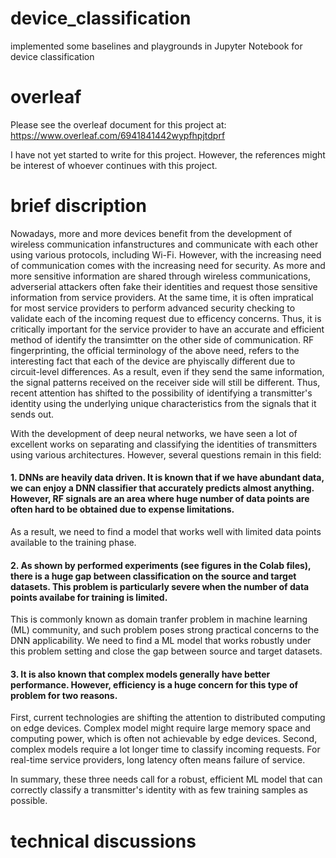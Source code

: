 # device_classification
implemented some baselines and playgrounds in Jupyter Notebook for device classification

# overleaf
Please see the overleaf document for this project at: https://www.overleaf.com/6941841442wypfhpjtdprf

I have not yet started to write for this project. However, the references might be interest of whoever continues with this project.

# brief discription

Nowadays, more and more devices benefit from the development of wireless communication infanstructures and communicate with each other using various protocols, including Wi-Fi. 
However, with the increasing need of communication comes with the increasing need for security. As more and more sensitive information are shared through wireless communications, adverserial attackers often fake their identities and request those sensitive information from service providers.
At the same time, it is often impratical for most service providers to perform advanced security checking to validate each of the incoming request due to efficency concerns. Thus, it is critically important for the service provider to have an accurate and efficient method of identify the transimtter on the other side of communication.
RF fingerprinting, the official terminology of the above need, refers to the interesting fact that each of the device are phyiscally different due to circuit-level differences. As a result, even if they send the same information, the signal patterns received on the receiver side will still be different.
Thus, recent attention has shifted to the possibility of identifying a transmitter's identity using the underlying unique characteristics from the signals that it sends out. 

With the development of deep neural networks, we have seen a lot of excellent works on separating and classifying the identities of transmitters using various architectures. However, several questions remain in this field:
#### 1. DNNs are heavily data driven. It is known that if we have abundant data, we can enjoy a DNN classifier that accurately predicts almost anything. However, RF signals are an area where huge number of data points are often hard to be obtained due to expense limitations.
As a result, we need to find a model that works well with limited data points available to the training phase.
#### 2. As shown by performed experiments (see figures in the Colab files), there is a huge gap between classification on the source and target datasets. This problem is particularly severe when the number of data points availabe for training is limited.
This is commonly known as domain tranfer problem in machine learning (ML) community, and such problem poses strong practical concerns to the DNN applicability. We need to find a ML model that works robustly under this problem setting and close the gap between source and target datasets.
#### 3. It is also known that complex models generally have better performance. However, efficiency is a huge concern for this type of problem for two reasons. 
First, current technologies are shifting the attention to distributed computing on edge devices. Complex model might require large memory space and computing power, which is often not achievable by edge devices.
Second, complex models require a lot longer time to classify incoming requests. For real-time service providers, long latency often means failure of service.

In summary, these three needs call for a robust, efficient ML model that can correctly classify a transmitter's identity with as few training samples as possible.

#  technical discussions
